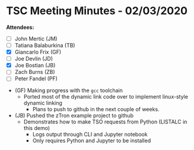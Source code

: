 # TSC Meeting Minutes - 02/03/2020
**Attendees:**
- [ ] John Mertic (JM)
- [ ] Tatiana Balaburkina (TB)
- [X] Giancarlo Frix (GF)
- [ ] Joe Devlin (JD)
- [x] Joe Bostian (JB)
- [ ] Zach Burns (ZB)
- [ ] Peter Fandel (PF)

- (GF) Making progress with the ```gcc``` toolchain
   - Ported most of the dynamic link code over to implement linux-style dynamic
	   linking
	 - Plans to push to github in the next couple of weeks.
- (JB) Pushed the zTron example project to github
   - Demonstrates how to make TSO requests from Python (LISTALC in this demo)
	 - Logs output through CLI and Jupyter notebook
	 - Only requires Python and Jupyter to be installed
